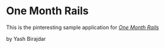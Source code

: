 # One Month Rails 

This is the pinteresting sample application for [*One Month Rails*](http://onemonthrails.com)

by Yash Birajdar